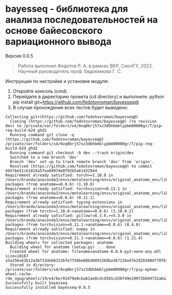 bayesseq - библиотека для анализа последовательностей на основе байесовского вариационного вывода
==============================
Версия 0.0.5
> Работа выполнил Федотов Р. А. в рамках ВКР, СмолГУ, 2022. Научный руководитель проф. Евдокимова Г. С.

Инструкции по настройке и установке модуля:
1. Откройте консоль (cmd).
2. Перейдите в директорию проекта (cd directory) и выполните:
	python pip install git+https://github.com/fedotovroman/bayesseq@
3. В случае прохождения всех тестов будет выведено: 
```
Collecting git+(https://github.com/fedotovroman/bayesseq@)
  Cloning (https://github.com/fedotovroman/bayesseq@) (to revision dev) to /private/var/folders/x4/0xq0brj57xz3dbhbmblypbm00000gr/T/pip-req-build-62d_ghd2
  Running command git clone -q (https://github.com/fedotovroman/bayesseq@) /private/var/folders/x4/0xq0brj57xz3dbhbmblypbm00000gr/T/pip-req-build-62d_ghd2
  Running command git checkout -b dev --track origin/dev
  Switched to a new branch 'dev'
  Branch 'dev' set up to track remote branch 'dev' from 'origin'.
  Resolved (https://github.com/fedotovroman/bayesseq@) to commit 4b576e51cb1824a57ea04974e0f92b5a6143294d
Requirement already satisfied: torch>=1.10.0 in /Users/brando/anaconda3/envs/metalearning/envs/original_anatome_env/lib/python3.9/site-packages (from anatome==0.0.6) (1.10.0)
Requirement already satisfied: torchvision>=0.11.1 in /Users/brando/anaconda3/envs/metalearning/envs/original_anatome_env/lib/python3.9/site-packages (from anatome==0.0.6) (0.11.1)
Requirement already satisfied: typing-extensions in /Users/brando/anaconda3/envs/metalearning/envs/original_anatome_env/lib/python3.9/site-packages (from torch>=1.10.0->anatome==0.0.6) (3.10.0.2)
Requirement already satisfied: pillow!=8.3.0,>=5.3.0 in /Users/brando/anaconda3/envs/metalearning/envs/original_anatome_env/lib/python3.9/site-packages (from torchvision>=0.11.1->anatome==0.0.6) (8.4.0)
Requirement already satisfied: numpy in /Users/brando/anaconda3/envs/metalearning/envs/original_anatome_env/lib/python3.9/site-packages (from torchvision>=0.11.1->anatome==0.0.6) (1.21.4)
Building wheels for collected packages: anatome
  Building wheel for anatome (setup.py) ... done
  Created wheel for anatome: filename=anatome-0.0.6-py3-none-any.whl size=10167 sha256=63b12a36f33deb8313bfe7756be60bd08915b8ba36711be47e292b590df70f61
  Stored in directory: /private/var/folders/x4/0xq0brj57xz3dbhbmblypbm00000gr/T/pip-ephem-wheel-cache-rde_ngug/wheels/19/e4/be/01479e8cba62ae8cdcd501cd3bf49e199f2bb94732a6a1b006
Successfully built bayesseq
Successfully installed bayesseq-0.0.5
```
